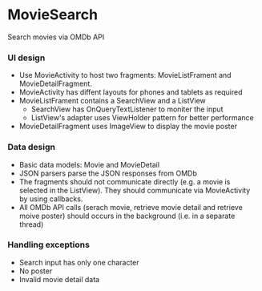 # MovieSearch
Search movies via OMDb API

### UI design
- Use MovieActivity to host two fragments: MovieListFrament and MovieDetailFragment.
- MovieActivity has diffent layouts for phones and tablets as required
- MovieListFrament contains a SearchView and a ListView
  - SearchView has OnQueryTextListener to moniter the input
  - ListView's adapter uses ViewHolder pattern for better performance
- MovieDetailFragment uses ImageView to display the movie poster

### Data design
- Basic data models: Movie and MovieDetail
- JSON parsers parse the JSON responses from OMDb
- The fragments should not communicate directly (e.g. a movie is selected in the ListView). They should communicate via MovieActivity by using callbacks.
- All OMDb API calls (serach movie, retrieve movie detail and retrieve moive poster) should occurs in the background (i.e. in a separate thread)

### Handling exceptions
- Search input has only one character
- No poster
- Invalid movie detail data
